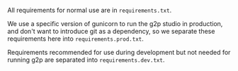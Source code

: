 All requirements for normal use are in `requirements.txt`.

We use a specific version of gunicorn to run the g2p studio in production, and don't want to introduce git as a dependency, so we separate these requirements here into `requirements.prod.txt`.

Requirements recommended for use during development but not needed for running g2p are separated into `requirements.dev.txt`.
